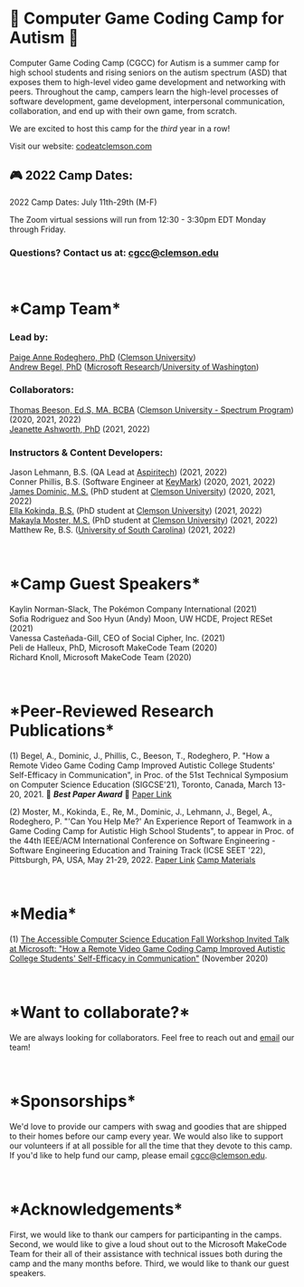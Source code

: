 
# &#x1f42f; Computer Game Coding Camp for Autism &#x1f42f;
Computer Game Coding Camp (CGCC) for Autism is a summer camp for high school students and rising seniors on the autism spectrum (ASD) that exposes them to high-level video game development and networking with peers. Throughout the camp, campers learn the high-level processes of software development, game development, interpersonal communication, collaboration, and end up with their own game, from scratch.    

We are excited to host this camp for the *third* year in a row!

Visit our website:  [codeatclemson.com](codeatclemson.com)      

## &#x1F3AE; 2022 Camp Dates:  
2022 Camp Dates: July 11th-29th (M-F)

The Zoom virtual sessions will run from 12:30 - 3:30pm EDT Monday through Friday. 

### 	Questions? Contact us at: [cgcc@clemson.edu](mailto:cgcc@clemson.edu?subject=[CGCC-Website-Contact])


&nbsp;
# \*Camp Team\* 

### Lead by:
[Paige Anne Rodeghero, PhD](paigerodeghero.com) ([Clemson University](http://www.clemson.edu/))    
[Andrew Begel, PhD](https://andrewbegel.com/) ([Microsoft Research](http://www.clemson.edu/)/[University of Washington](http://www.washington.edu/))    


### Collaborators: 
[Thomas Beeson, Ed.S, MA, BCBA](https://www.clemson.edu/academics/studentaccess/contact-us.html) ([Clemson University - Spectrum Program](https://www.clemson.edu/academics/studentaccess/autism-transition.html)) (2020, 2021, 2022)    
[Jeanette Ashworth, PhD](https://www.jeanetteashworth.com/) (2021, 2022)  

### Instructors & Content Developers:
Jason Lehmann, B.S. (QA Lead at [Aspiritech](https://www.aspiritech.org/)) (2021, 2022)     
Conner Phillis, B.S. (Software Engineer at [KeyMark](https://www.keymarkinc.com/)) (2020, 2021, 2022)  
[James Dominic, M.S.](https://domini4.github.io/) (PhD student at [Clemson University](http://www.clemson.edu/)) (2020, 2021, 2022)  
[Ella Kokinda, B.S.](https://ella.dev/) (PhD student at [Clemson University](http://www.clemson.edu/)) (2021, 2022)    
[Makayla Moster, M.S.](https://makayla-moster.github.io) (PhD student at [Clemson University](http://www.clemson.edu/)) (2021, 2022)  
Matthew Re, B.S. ([University of South Carolina](https://sc.edu/)) (2021, 2022) 

&nbsp;
# \*Camp Guest Speakers\*
Kaylin Norman-Slack, The Pokémon Company International (2021)   
Sofia Rodriguez and Soo Hyun (Andy) Moon, UW HCDE, Project RESet (2021)     
Vanessa Casteñada-Gill, CEO of Social Cipher, Inc. (2021)    
Peli de Halleux, PhD, Microsoft MakeCode Team (2020)    
Richard Knoll, Microsoft MakeCode Team (2020)

&nbsp;
# \*Peer-Reviewed Research Publications\*
(1) Begel, A., Dominic, J., Phillis, C., Beeson, T., Rodeghero, P. "How a Remote Video Game Coding Camp Improved Autistic College Students' Self-Efficacy in Communication", in Proc. of the 51st Technical Symposium on Computer Science Education (SIGCSE'21), Toronto, Canada, March 13-20, 2021. 	&#x1F389; **_Best Paper Award_** 	&#x1F389; [Paper Link](https://www.microsoft.com/en-us/research/publication/how-a-remote-video-game-coding-camp-improved-autistic-college-students-self-efficacy-in-communication/) 

(2) Moster, M., Kokinda, E., Re, M., Dominic, J., Lehmann, J., Begel, A., Rodeghero, P. "'Can You Help Me?' An Experience Report of Teamwork in a Game Coding Camp for Autistic High School Students", to appear in Proc. of the 44th IEEE/ACM International Conference on Software Engineering - Software Engineering Education and Training Track (ICSE SEET '22), Pittsburgh, PA, USA, May 21-29, 2022. [Paper Link](https://makayla-moster.github.io/assets/papers/2022_ICSE_SEET_Experience_Report.pdf) [Camp Materials](https://zenodo.org/record/5902445#.Ygz7nt_MIuU)

&nbsp;
# \*Media\*
(1) [The Accessible Computer Science Education Fall Workshop Invited Talk at Microsoft: "How a Remote Video Game Coding Camp Improved Autistic College Students' Self-Efficacy in Communication"](https://www.microsoft.com/en-us/research/video/how-a-remote-video-game-coding-camp-improved-autistic-college-students-self-efficacy-in-communication/) (November 2020)

&nbsp;
# \*Want to collaborate?\*
We are always looking for collaborators. Feel free to reach out and [email](mailto:cgcc@clemson.edu?subject=[CGCC-Website-Contact]) our team!

&nbsp;
# \*Sponsorships\*
We'd love to provide our campers with swag and goodies that are shipped to their homes before our camp every year.  We would also like to support our volunteers if at all possible for all the time that they devote to this camp.  If you'd like to help fund our camp, please email [cgcc@clemson.edu](mailto:cgcc@clemson.edu?subject=[CGCC-Website-Contact]).

&nbsp;
# \*Acknowledgements\*
First, we would like to thank our campers for participanting in the camps.  Second, we would like to give a loud shout out to the Microsoft MakeCode Team for their all of their assistance with technical issues both during the camp and the many months before. Third, we would like to thank our guest speakers. 


